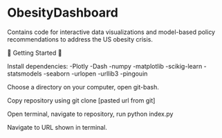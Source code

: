 # ObesityDashboard
Contains code for interactive data visualizations and model-based policy recommendations to address the US obesity crisis.

🤘 Getting Started 🤘

Install dependencies:
-Plotly
-Dash
-numpy
-matplotlib
-scikig-learn
-statsmodels
-seaborn
-urlopen
-urllib3
-pingouin

Choose a directory on your computer, open git-bash.

Copy repository using git clone [pasted url from git]

Open terminal, navigate to repository, run python index.py

Navigate to URL shown in terminal.
